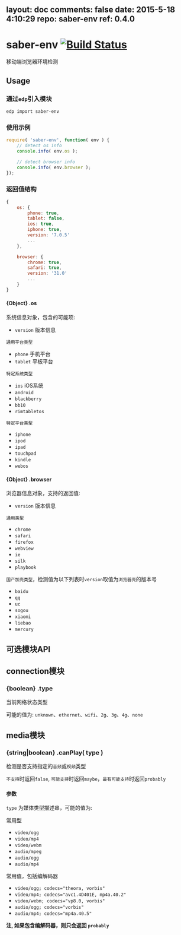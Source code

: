 layout: doc
comments: false
date: 2015-5-18 4:10:29
repo: saber-env
ref: 0.4.0
---

# saber-env [![Build Status](https://travis-ci.org/ecomfe/saber-env.png)](https://travis-ci.org/ecomfe/saber-env)

移动端浏览器环境检测

## Usage

### 通过`edp`引入模块

    edp import saber-env

### 使用示例

```javascript
require( 'saber-env', function( env ) {
    // detect os info
    console.info( env.os );

    // detect browser info
    console.info( env.browser );
});
```

### 返回值结构

```javascript
{
    os: {
        phone: true,
        tablet: false,
        ios: true,
        iphone: true,
        version: '7.0.5'
        ...
    },

    browser: {
        chrome: true,
        safari: true,
        version: '31.0'
        ...
    }
}
```

#### {Object} .os

系统信息对象，包含的可能项:

+ `version` 版本信息

`通用平台类型`

+ `phone` 手机平台
+ `tablet` 平板平台

`特定系统类型`

+ `ios` iOS系统
+ `android`
+ `blackberry`
+ `bb10`
+ `rimtabletos`

`特定平台类型`

+ `iphone`
+ `ipod`
+ `ipad`
+ `touchpad`
+ `kindle`
+ `webos`


#### {Object} .browser

浏览器信息对象，支持的返回值:

+ `version` 版本信息

`通用类型`

+ `chrome`
+ `safari`
+ `firefox`
+ `webview`
+ `ie`
+ `silk`
+ `playbook`

`国产加壳类型`，检测值为以下列表时`version`取值为`浏览器壳`的版本号

+ `baidu`
+ `qq`
+ `uc`
+ `sogou`
+ `xiaomi`
+ `liebao`
+ `mercury`


## 可选模块API

## connection模块

### {boolean} .type

当前网络状态类型

可能的值为: `unknown`、`ethernet`、`wifi`、`2g`、`3g`、`4g`、`none`

## media模块

### {string|boolean} .canPlay( type )

检测是否支持指定的`音频`或`视频`类型

`不支持`时返回`false`, `可能支持`时返回`maybe`，`最有可能支持`时返回`probably`

#### 参数

`type` 为媒体类型描述串，可能的值为:

常用型

+ `video/ogg`
+ `video/mp4`
+ `video/webm`
+ `audio/mpeg`
+ `audio/ogg`
+ `audio/mp4`

常用值，包括编解码器

+ `video/ogg; codecs="theora, vorbis"`
+ `video/mp4; codecs="avc1.4D401E, mp4a.40.2"`
+ `video/webm; codecs="vp8.0, vorbis"`
+ `audio/ogg; codecs="vorbis"`
+ `audio/mp4; codecs="mp4a.40.5"`

**注, 如果包含编解码器，则只会返回 `probably`**